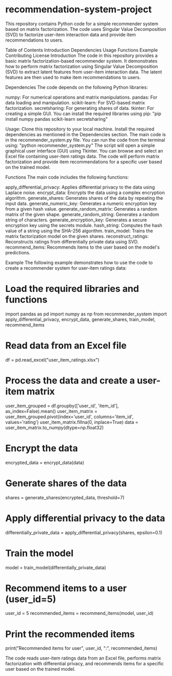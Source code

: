 # recommendation-system-project
This repository contains Python code for a simple recommender system based on matrix factorization. The code uses Singular Value Decomposition (SVD) to factorize user-item interaction data and provide item recommendations to users.

Table of Contents
Introduction
Dependencies
Usage
Functions
Example
Contributing
License
Introduction
The code in this repository provides a basic matrix factorization-based recommender system. It demonstrates how to perform matrix factorization using Singular Value Decomposition (SVD) to extract latent features from user-item interaction data. The latent features are then used to make item recommendations to users.

Dependencies
The code depends on the following Python libraries:

numpy: For numerical operations and matrix manipulations.
pandas: For data loading and manipulation.
scikit-learn: For SVD-based matrix factorization.
secretsharing: For generating shares of data.
tkinter: For creating a simple GUI.
You can install the required libraries using pip:
"pip install numpy pandas scikit-learn secretsharing"

Usage:
Clone this repository to your local machine.
Install the required dependencies as mentioned in the Dependencies section.
The main code is in the recommender_system.py file. You can run the code from the terminal using:
"python recommender_system.py"
The script will open a simple graphical user interface (GUI) using Tkinter. You can browse and select an Excel file containing user-item ratings data.
The code will perform matrix factorization and provide item recommendations for a specific user based on the trained model.

Functions
The main code includes the following functions:

apply_differential_privacy: Applies differential privacy to the data using Laplace noise.
encrypt_data: Encrypts the data using a complex encryption algorithm.
generate_shares: Generates shares of the data by repeating the input data.
generate_numeric_key: Generates a numeric encryption key from a given hash value.
generate_random_matrix: Generates a random matrix of the given shape.
generate_random_string: Generates a random string of characters.
generate_encryption_key: Generates a secure encryption key using the secrets module.
hash_string: Computes the hash value of a string using the SHA-256 algorithm.
train_model: Trains the matrix factorization model on the given shares.
reconstruct_ratings: Reconstructs ratings from differentially private data using SVD.
recommend_items: Recommends items to the user based on the model's predictions.

Example
The following example demonstrates how to use the code to create a recommender system for user-item ratings data:
# Load the required libraries and functions
import pandas as pd
import numpy as np
from recommender_system import apply_differential_privacy, encrypt_data, generate_shares, train_model, recommend_items

# Read data from an Excel file
df = pd.read_excel("user_item_ratings.xlsx")

# Process the data and create a user-item matrix
user_item_grouped = df.groupby(['user_id', 'item_id'], as_index=False).mean()
user_item_matrix = user_item_grouped.pivot(index='user_id', columns='item_id', values='rating')
user_item_matrix.fillna(0, inplace=True)
data = user_item_matrix.to_numpy(dtype=np.float32)

# Encrypt the data
encrypted_data = encrypt_data(data)

# Generate shares of the data
shares = generate_shares(encrypted_data, threshold=7)

# Apply differential privacy to the data
differentially_private_data = apply_differential_privacy(shares, epsilon=0.1)

# Train the model
model = train_model(differentially_private_data)

# Recommend items to a user (user_id=5)
user_id = 5
recommended_items = recommend_items(model, user_id)

# Print the recommended items
print("Recommended items for user", user_id, ":", recommended_items)

The code reads user-item ratings data from an Excel file, performs matrix factorization with differential privacy, and recommends items for a specific user based on the trained model.

